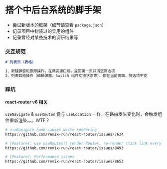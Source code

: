 # 搭个中后台系统的脚手架

- 尝试新版本的框架（细节请查看 `package.json`）
- 记录项目中封装过的实用的组件
- 记录曾经对某些技术的调研结果等

### 交互规范

```md
# 列表页（表格）

1、新建弹窗和删除操作，在调完接口后，返回第一页并清空筛选项
2、列表其他操作（编辑弹窗，Switch 组件切换状态等），都在当前页面，筛选项不变
```

### 踩坑

#### react-router v6 相关

`useNavigate` & `useRoutes` 竟与 `useLocation` 一样，在路由发生变化时，会触发组件重新渲染。。。WTF？

```bash
# useNavigate hook causes waste rendering
https://github.com/remix-run/react-router/issues/7634

# [Feature]: use useRoutes() render Router, re-render click link every time
https://github.com/remix-run/react-router/issues/8493

# [Feature]: Performance issues
https://github.com/remix-run/react-router/issues/8653
```
